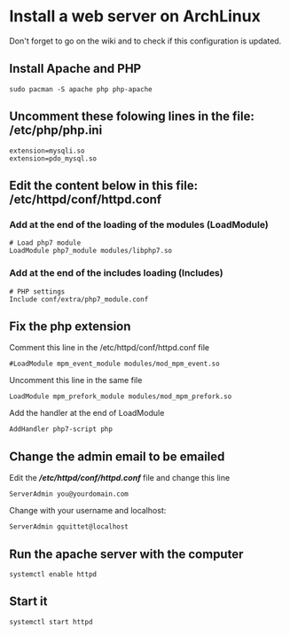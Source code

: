 # Install a web server on ArchLinux
Don't forget to go on the wiki and to check if this configuration is updated.

## Install Apache and PHP

	sudo pacman -S apache php php-apache

## Uncomment these folowing lines in the file: /etc/php/php.ini

	extension=mysqli.so
	extension=pdo_mysql.so

## Edit the content below in this file: /etc/httpd/conf/httpd.conf

### Add at the end of the loading of the modules (LoadModule)

	# Load php7 module
	LoadModule php7_module modules/libphp7.so

### Add at the end of the includes loading (Includes)

    # PHP settings
	Include conf/extra/php7_module.conf

## Fix the php extension
Comment this line in the /etc/httpd/conf/httpd.conf file

    #LoadModule mpm_event_module modules/mod_mpm_event.so

Uncomment this line in the same file

    LoadModule mpm_prefork_module modules/mod_mpm_prefork.so

Add the handler at the end of LoadModule

    AddHandler php7-script php

## Change the admin email to be emailed

Edit the ***/etc/httpd/conf/httpd.conf*** file and change this line

    ServerAdmin you@yourdomain.com

Change with your username and localhost:

    ServerAdmin gquittet@localhost


## Run the apache server with the computer

	systemctl enable httpd

## Start it

	systemctl start httpd
